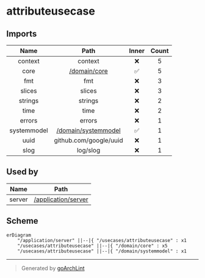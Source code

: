 # attributeusecase

## Imports

|    Name     |                      Path                       | Inner | Count |
|:-----------:|:-----------------------------------------------:|:-----:|:-----:|
|   context   |                     context                     |  ❌   |   5   |
|    core     |        [/domain/core](../domain/core.md)        |  ✅   |   5   |
|     fmt     |                       fmt                       |  ❌   |   3   |
|   slices    |                     slices                      |  ❌   |   3   |
|   strings   |                     strings                     |  ❌   |   2   |
|    time     |                      time                       |  ❌   |   2   |
|   errors    |                     errors                      |  ❌   |   1   |
| systemmodel | [/domain/systemmodel](../domain/systemmodel.md) |  ✅   |   1   |
|    uuid     |             github.com/google/uuid              |  ❌   |   1   |
|    slog     |                    log/slog                     |  ❌   |   1   |

## Used by

|  Name  |                      Path                       |
|:------:|:-----------------------------------------------:|
| server | [/application/server](../application/server.md) |

## Scheme

```mermaid
erDiagram
    "/application/server" ||--|{ "/usecases/attributeusecase" : x1
    "/usecases/attributeusecase" ||--|{ "/domain/core" : x5
    "/usecases/attributeusecase" ||--|{ "/domain/systemmodel" : x1
```

---

> Generated by [goArchLint](https://github.com/gbh007/goarchlint)
